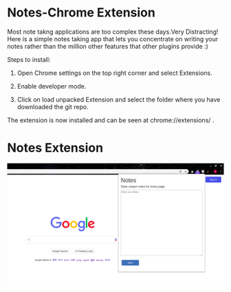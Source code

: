 # Notes-Chrome Extension

Most note takng applications are too complex these days.Very Distracting!
 Here is a simple notes taking app that lets you concentrate on writing your notes rather than the million other features that other plugins provide :)



 Steps to install:

 1. Open Chrome settings on the top right corner and select Extensions.

 2. Enable developer mode.

 3. Click on load unpacked Extension and select the folder where you have downloaded the git repo.


 The extension is now installed and can be seen at chrome://extensions/ .


# Notes Extension
 ![alt text](images/screenshot.png)
